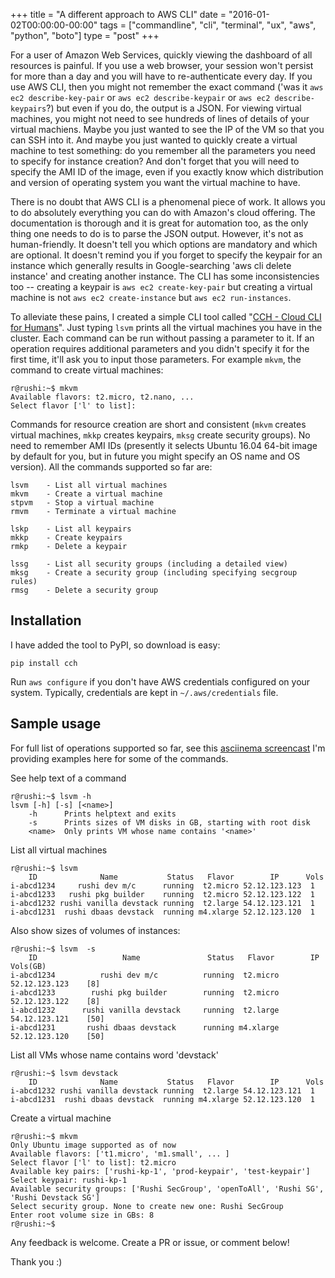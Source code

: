 +++
title = "A different approach to AWS CLI"
date = "2016-01-02T00:00:00-00:00"
tags = ["commandline", "cli", "terminal", "ux", "aws", "python", "boto"]
type = "post"
+++


For a user of Amazon Web Services, quickly viewing the dashboard of all
resources is painful. If you use a web browser, your session won't persist
for more than a day and you will have to re-authenticate every day. If you use
AWS CLI, then you might not remember the exact command ('was it
`aws ec2 describe-key-pair` or `aws ec2 describe-keypair` or
`aws ec2 describe-keypairs`?) but even if you do, the output is a JSON. For viewing
virtual machines, you might not need to see hundreds of lines of details of
your virtual machiens. Maybe you just wanted to see the IP of the VM so that
you can SSH into it. And maybe you just wanted to quickly create a virtual
machine to test something: do you remember all
the parameters you need to specify for instance creation? And don't forget that
you will need to specify the AMI ID of the image, even if you exactly know
which distribution and version of operating system you want the virtual machine
to have.

There is no doubt that AWS CLI is a phenomenal piece of work. It allows you to
do absolutely everything you can do with Amazon's cloud offering. The
documentation is thorough and it is great for automation too, as the only
thing one needs to do is to parse the JSON output. However, it's not as
human-friendly. It doesn't tell you which options are mandatory and which are
optional. It doesn't remind you if you forget to specify the keypair for an
instance which generally results in Google-searching 'aws cli delete instance'
and creating another instance. The CLI has some inconsistencies too -- creating
a keypair is `aws ec2 create-key-pair` but creating a virtual machine is not
`aws ec2 create-instance` but `aws ec2 run-instances`.

To alleviate these pains, I created a simple CLI tool called "[CCH - Cloud CLI
for Humans](http://github.com/rushiagr/aclih)". Just typing `lsvm` prints all
the virtual machines you have in the cluster. Each command can be run without
passing a parameter to it. If an operation requires additional parameters and
you didn't specify it for the first time, it'll ask you to input those
parameters. For example `mkvm`, the command to create virtual machines:

    r@rushi:~$ mkvm
    Available flavors: t2.micro, t2.nano, ...
    Select flavor ['l' to list]:

Commands for resource creation are short and consistent (`mkvm` creates virtual
machines, `mkkp` creates keypairs, `mksg` create security groups). No need to
remember AMI IDs (presently it selects Ubuntu 16.04 64-bit image by default for
you, but in future you might specify an OS name and OS version). All the
commands supported so far are:

    lsvm    - List all virtual machines
    mkvm    - Create a virtual machine
    stpvm   - Stop a virtual machine
    rmvm    - Terminate a virtual machine

    lskp    - List all keypairs
    mkkp    - Create keypairs
    rmkp    - Delete a keypair

    lssg    - List all security groups (including a detailed view)
    mksg    - Create a security group (including specifying secgroup rules)
    rmsg    - Delete a security group

## Installation

I have added the tool to PyPI, so download is easy:

    pip install cch

Run `aws configure` if you don't have AWS credentials configured on your
system. Typically, credentials are kept in `~/.aws/credentials` file.

## Sample usage

For full list of operations supported so far, see this [asciinema
screencast](https://asciinema.org/a/ektm98481nniu7rldc1ncu5af) I'm providing
examples here for some of the commands.

See help text of a command

    r@rushi:~$ lsvm -h
    lsvm [-h] [-s] [<name>]
        -h      Prints helptext and exits
        -s      Prints sizes of VM disks in GB, starting with root disk
        <name>  Only prints VM whose name contains '<name>'

List all virtual machines

    r@rushi:~$ lsvm
        ID              Name           Status   Flavor        IP      Vols
    i-abcd1234     rushi dev m/c      running  t2.micro 52.12.123.123  1
    i-abcd1233   rushi pkg builder    running  t2.micro 52.12.123.122  1
    i-abcd1232 rushi vanilla devstack running  t2.large 54.12.123.121  1
    i-abcd1231  rushi dbaas devstack  running m4.xlarge 52.12.123.120  1


Also show sizes of volumes of instances:

    r@rushi:~$ lsvm  -s
        ID                   Name               Status   Flavor        IP       Vols(GB)
    i-abcd1234          rushi dev m/c          running  t2.micro 52.12.123.123    [8]
    i-abcd1233        rushi pkg builder        running  t2.micro 52.12.123.122    [8]
    i-abcd1232      rushi vanilla devstack     running  t2.large 54.12.123.121    [50]
    i-abcd1231       rushi dbaas devstack      running m4.xlarge 52.12.123.120    [50]

List all VMs whose name contains word 'devstack'

    r@rushi:~$ lsvm devstack
        ID              Name           Status   Flavor        IP      Vols
    i-abcd1232 rushi vanilla devstack running  t2.large 54.12.123.121  1
    i-abcd1231  rushi dbaas devstack  running m4.xlarge 52.12.123.120  1

Create a virtual machine

    r@rushi:~$ mkvm
    Only Ubuntu image supported as of now
    Available flavors: ['t1.micro', 'm1.small', ... ]
    Select flavor ['l' to list]: t2.micro
    Available key pairs: ['rushi-kp-1', 'prod-keypair', 'test-keypair']
    Select keypair: rushi-kp-1
    Available security groups: ['Rushi SecGroup', 'openToAll', 'Rushi SG', 'Rushi Devstack SG']
    Select security group. None to create new one: Rushi SecGroup
    Enter root volume size in GBs: 8
    r@rushi:~$

Any feedback is welcome. Create a PR or issue, or comment below!

Thank you :)
